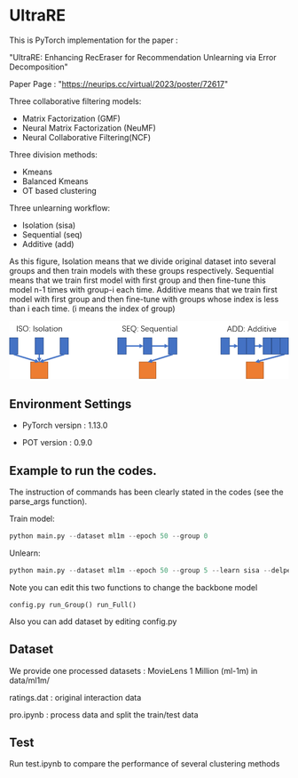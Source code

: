 # UltraRE

This is PyTorch implementation for the paper :

"UltraRE: Enhancing RecEraser for Recommendation Unlearning via Error Decomposition"

Paper Page : "https://neurips.cc/virtual/2023/poster/72617"

Three collaborative filtering models: 

- Matrix Factorization (GMF)
- Neural Matrix Factorization (NeuMF)
- Neural Collaborative Filtering(NCF)

Three division methods:

- Kmeans
- Balanced Kmeans
- OT based clustering

Three unlearning workflow:

- Isolation (sisa)
- Sequential (seq)
- Additive (add)

As this figure, Isolation means that we divide original dataset into several groups and then train models with these groups respectively. Sequential means that we train first model with first group and then fine-tune this model n-1 times with group-i each time. Additive means that we train first model with first group and then fine-tune with groups whose index is less than i each time. (i means the index of group)

![image-20231003153347866](imgs/图片1.png)

## Environment Settings

- PyTorch versipn : 1.13.0

- POT version : 0.9.0

## Example to run the codes.

The instruction of commands has been clearly stated in the codes (see the  parse_args function). 

Train model:

```python
python main.py --dataset ml1m --epoch 50 --group 0 
```

Unlearn:

```python
python main.py --dataset ml1m --epoch 50 --group 5 --learn sisa --delper 2 --deltype rand
```

Note you can edit this two functions to change the backbone model

```
config.py run_Group() run_Full()  
```

Also you can add dataset by editing config.py

## Dataset

We provide one processed datasets : MovieLens 1 Million (ml-1m)  in data/ml1m/

ratings.dat : original interaction data

pro.ipynb : process data and split the train/test data

## Test
Run test.ipynb to compare the performance of several clustering methods
